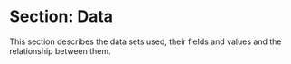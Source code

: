 # Section: Data
This section describes the data sets used, their fields and values and the relationship between them.